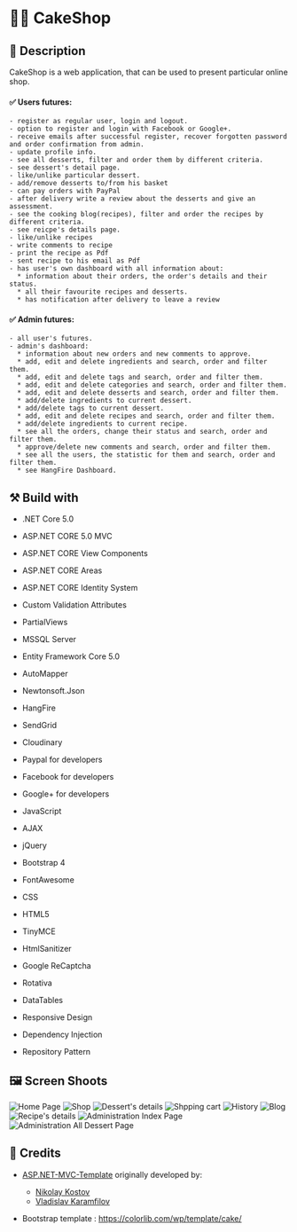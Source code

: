 #  :cake::cookie: CakeShop 

## :memo: Description
CakeShop is a web application, that can be used to present particular online shop.

#### :white_check_mark: Users futures: 

    - register as regular user, login and logout. 
    - option to register and login with Facebook or Google+. 
    - receive emails after successful register, recover forgotten password and order confirmation from admin. 
    - update profile info.  
    - see all desserts, filter and order them by different criteria.
    - see dessert's detail page. 
    - like/unlike particular dessert. 
    - add/remove desserts to/from his basket
    - can pay orders with PayPal
    - after delivery write a review about the desserts and give an assessment.
    - see the cooking blog(recipes), filter and order the recipes by different criteria. 
    - see reicpe's details page.  
    - like/unlike recipes 
    - write comments to recipe
    - print the recipe as Pdf
    - sent recipe to his email as Pdf
    - has user's own dashboard with all information about:
      * information about their orders, the order's details and their status. 
      * all their favourite recipes and desserts.
      * has notification after delivery to leave a review
   
#### :white_check_mark: Admin futures: 

    - all user's futures.
    - admin's dashboard:  
      * information about new orders and new comments to approve. 
      * add, edit and delete ingredients and search, order and filter them.
      * add, edit and delete tags and search, order and filter them.
      * add, edit and delete categories and search, order and filter them.
      * add, edit and delete desserts and search, order and filter them.
      * add/delete ingredients to current dessert.
      * add/delete tags to current dessert.
      * add, edit and delete recipes and search, order and filter them.
      * add/delete ingredients to current recipe.
      * see all the orders, change their status and search, order and filter them.
      * approve/delete new comments and search, order and filter them.
      * see all the users, the statistic for them and search, order and filter them.
      * see HangFire Dashboard.

## :hammer_and_pick: Build with

 - .NET Core 5.0

 - ASP.NET CORE 5.0 MVC

 - ASP.NET CORE View Components 

 - ASP.NET CORE Areas

 - ASP.NET CORE Identity System

 - Custom Validation Attributes

 - PartialViews

 - MSSQL Server 

 - Entity Framework Core 5.0

 - AutoMapper

 - Newtonsoft.Json

 - HangFire 

 - SendGrid 

 - Cloudinary 

 - Paypal for developers

 - Facebook for developers 

 - Google+ for developers 

 - JavaScript

 - AJAX 

 - jQuery

 - Bootstrap 4

 - FontAwesome

 - CSS

 - HTML5

 - TinyMCE

 - HtmlSanitizer

 - Google ReCaptcha
 
 - Rotativa
 
 - DataTables

 - Responsive Design

 - Dependency Injection

 - Repository Pattern
 
 ## :framed_picture: Screen Shoots

![Home Page](https://res.cloudinary.com/dieu4mste/image/upload/v1612277038/Index_qfshgf.png)
![Shop](https://res.cloudinary.com/dieu4mste/image/upload/v1612277035/shopByCategory_sohxf5.png)
![Dessert's details](https://res.cloudinary.com/dieu4mste/image/upload/v1612277037/product_details_dj2esn.png)
![Shpping cart](https://res.cloudinary.com/dieu4mste/image/upload/v1612277034/shoppign_card_zolurq.png)
![History](https://res.cloudinary.com/dieu4mste/image/upload/v1612277033/myOrders_umypux.png)
![Blog](https://res.cloudinary.com/dieu4mste/image/upload/v1612277038/all_recipes_gkav6r.png)
![Recipe's details](https://res.cloudinary.com/dieu4mste/image/upload/v1612277034/recipe_details_qphdby.png)
![Administration Index Page](https://res.cloudinary.com/dieu4mste/image/upload/v1612277033/admin_home_page_tokr4t.png)
![Administration All Dessert Page](https://res.cloudinary.com/dieu4mste/image/upload/v1612277034/table_admin_vg22in.png)

## :handshake: Credits

- [ASP.NET-MVC-Template](https://github.com/NikolayIT/ASP.NET-Core-Template) originally developed by:
   * [Nikolay Kostov](https://github.com/NikolayIT)
   * [Vladislav Karamfilov](https://github.com/vladislav-karamfilov)

- Bootstrap template : https://colorlib.com/wp/template/cake/

